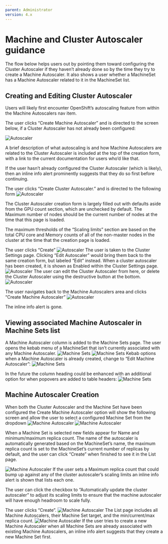 ```yaml
---
parent: Administrator
version: 4.x
---
```


# Machine and Cluster Autoscaler guidance

The flow below helps users out by pointing them toward configuring the Cluster Autoscaler if they haven’t already done so by the time they try to create a Machine Autoscaler. It also shows a user whether a MachineSet has a Machine Autoscaler related to it in the MachineSet list.

## Creating and Editing Cluster Autoscaler

Users will likely first encounter OpenShift’s autoscaling feature from within the Machine Autoscalers nav item.

The user clicks “Create Machine Autoscaler” and is directed to the screen below, if a Cluster Autoscaler has not already been configured:

![Autoscaler](img/autoscaler-0.png)

A brief description of what autoscaling is and how Machine Autoscalers are related to the Cluster Autoscaler is included at the top of the creation form, with a link to the current documentation for users who’d like that.

If the user hasn’t already configured the Cluster Autoscaler (which is likely), then an inline info alert prominently suggests that they do so first before continuing.

The user clicks “Create Cluster Autoscaler.” and is directed to the following form
![Autoscaler](img/autoscaler-1.png)

The Cluster Autoscaler creation form is largely filled out with defaults aside from the GPU count section, which are unchecked by default. The Maximum number of nodes should be the current number of nodes at the time that this page is loaded.

The maximum thresholds of the “Scaling limits” section are based on the total CPU core and Memory counts of all of the non-master nodes in the cluster at the time that the creation page is loaded.

The user clicks “Create”
![Autoscaler](img/autoscaler-2.png)
The user is taken to the Cluster Settings page. Clicking “Edit Autoscaler” would bring them back to the same creation form, but labeled “Edit” instead. When a cluster autoscaler has been created, it is shown as Enabled within the Cluster Settings page.
![Autoscaler](img/edit-cluster-autoscaler-1.png)
The user can edit the Cluster Autoscaler from here, or delete the Cluster Autoscaler using the destructive button at the bottom.
![Autoscaler](img/delete-cluster-autoscaler-1.png)

The user navigates back to the Machine Autoscalers area and clicks “Create Machine Autoscaler”
![Autoscaler](img/machine-autoscaler-10.png)

The inline info alert is gone.

## Viewing associated Machine Autoscaler in Machine Sets list
A Machine Autoscaler column is added to the Machine Sets page. The user opens the kebab menu of a MachineSet that isn’t currently associated with any Machine Autoscaler. 
![Machine Sets](img/machine_sets-1.png)
![Machine Sets](img/machine_sets-2.png)
Kebab options when a Machine Autoscaler is already created, change to “Edit Machine Autoscaler”:
![Machine Sets](img/machine_sets-3.png)

In the future the column heading could be enhanced with an additional option for when popovers are added to table headers:
![Machine Sets](img/machine_sets-4.png)

## Machine Autoscaler Creation
When both the Cluster Autoscaler and the Machine Set have been configured the Create Machine Autoscaler option will show the following screen and allow the user to select a configured Machine Set from the dropdown
![Machine Autoscaler](img/machine-autoscaler-8.png)
![Machine Autoscaler](img/machine-autoscaler-9.png)

When a Machine Set is selected new fields appear for Name and minimum/maximum replica count. The name of the autoscaler is automatically generated based on the MachineSet’s name, the maximum replica count is set to the MachineSet’s current number of replicas by default, and the user can click “Create” when finished to see it in the List page.

![Machine Autoscaler](img/machine-autoscaler-1.png)
If the user sets a Maximum replica count that could bump up against any of the cluster autoscaler’s scaling limits an inline info alert is shown that lists each one.

The user can click the checkbox to “Automatically update the cluster autoscaler” to adjust its scaling limits to ensure that the machine autoscaler will have enough headroom to scale fully.

The user clicks “Create”.
![Machine Autoscaler](img/machine-autoscaler-2.jpeg)
The List page includes all Machine Autoscalers, their Machine Set target, and the min/current/max replica count.
![Machine Autoscaler](img/machine-autoscaler-3.png)
If the user tries to create a new Machine Autoscaler when all Machine Sets are already associated with existing Machine Autoscalers, an inline info alert suggests that they create a new Machine Set first.
